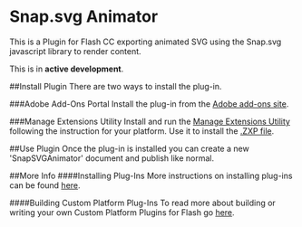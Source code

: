 Snap.svg Animator
=================

This is a Plugin for Flash CC exporting animated SVG using the Snap.svg javascript library to render content.

This is in **active development**.

##Install Plugin
There are two ways to install the plug-in.

###Adobe Add-Ons Portal
Install the plug-in from the [Adobe add-ons site](https://creative.adobe.com/addons/products/12329).

###Manage Extensions Utility
Install and run the [Manage Extensions Utility](https://helpx.adobe.com/animate/kb/install-animate-extensions.html#Install-extensions-gui) following the instruction for your platform. Use it to install the [.ZXP file](https://github.com/cjgammon/SnapSVG-Animator/blob/master/SnapSVGAnimatorPlatform/EclipseProject/SnapSVGAnimator.zxp?raw=true).

##Use Plugin
Once the plug-in is installed you can create a new 'SnapSVGAnimator' document and publish like normal.

##More Info
####Installing Plug-Ins
More instructions on installing plug-ins can be found [here](https://helpx.adobe.com/flash/using/custom-platform-support.html).

####Building Custom Platform Plug-Ins
To read more about building or writing your own Custom Platform Plugins for Flash go [here](https://helpx.adobe.com/flash/using/enabling-support-custom-platforms.html).
